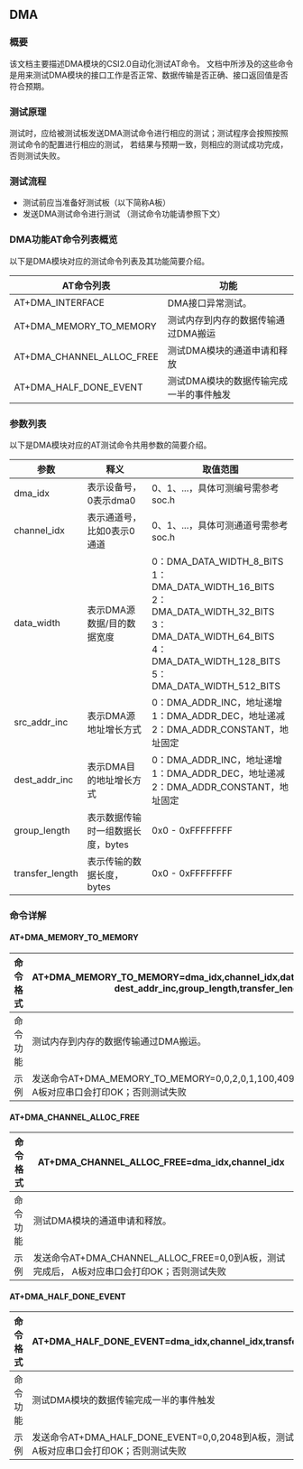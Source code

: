 ## DMA

### 概要

该文档主要描述DMA模块的CSI2.0自动化测试AT命令。 文档中所涉及的这些命令是用来测试DMA模块的接口工作是否正常、数据传输是否正确、接口返回值是否符合预期。

### 测试原理

测试时，应给被测试板发送DMA测试命令进行相应的测试；测试程序会按照按照测试命令的配置进行相应的测试， 若结果与预期一致，则相应的测试成功完成，否则测试失败。

### 测试流程

- 测试前应当准备好测试板（以下简称A板）
- 发送DMA测试命令进行测试 （测试命令功能请参照下文）

### DMA功能AT命令列表概览

以下是DMA模块对应的测试命令列表及其功能简要介绍。

| AT命令列表                | 功能                                    |
| ------------------------- | --------------------------------------- |
| AT+DMA_INTERFACE          | DMA接口异常测试。                       |
| AT+DMA_MEMORY_TO_MEMORY   | 测试内存到内存的数据传输通过DMA搬运     |
| AT+DMA_CHANNEL_ALLOC_FREE | 测试DMA模块的通道申请和释放             |
| AT+DMA_HALF_DONE_EVENT    | 测试DMA模块的数据传输完成一半的事件触发 |

### 参数列表

以下是DMA模块对应的AT测试命令共用参数的简要介绍。

| 参数            | 释义                              | 取值范围                                                     |
| --------------- | --------------------------------- | ------------------------------------------------------------ |
| dma_idx         | 表示设备号，0表示dma0             | 0、1、...，具体可测编号需参考soc.h                           |
| channel_idx     | 表示通道号，比如0表示0通道        | 0、1、...，具体可测通道号需参考soc.h                         |
| data_width      | 表示DMA源数据/目的数据宽度        | 0：DMA_DATA_WIDTH_8_BITS<br/>1：DMA_DATA_WIDTH_16_BITS<br/>2：DMA_DATA_WIDTH_32_BITS<br/>3：DMA_DATA_WIDTH_64_BITS<br/>4：DMA_DATA_WIDTH_128_BITS<br/>5：DMA_DATA_WIDTH_512_BITS |
| src_addr_inc    | 表示DMA源地址增长方式             | 0：DMA_ADDR_INC，地址递增<br/>1：DMA_ADDR_DEC，地址递减<br/>2：DMA_ADDR_CONSTANT，地址固定 |
| dest_addr_inc   | 表示DMA目的地址增长方式           | 0：DMA_ADDR_INC，地址递增<br/>1：DMA_ADDR_DEC，地址递减<br/>2：DMA_ADDR_CONSTANT，地址固定 |
| group_length    | 表示数据传输时一组数据长度，bytes | 0x0 - 0xFFFFFFFF                                             |
| transfer_length | 表示传输的数据长度，bytes         | 0x0 - 0xFFFFFFFF                                             |

### 命令详解

#### AT+DMA_MEMORY_TO_MEMORY

| 命令格式 | AT+DMA_MEMORY_TO_MEMORY=dma_idx,channel_idx,data_width,src_addr_inc,<br/>dest_addr_inc,group_length,transfer_length |
|------------------------------------------|--------------------------------------------------------------------------------------------------|
| 命令功能 | 测试内存到内存的数据传输通过DMA搬运。 |
| 示例 | 发送命令AT+DMA_MEMORY_TO_MEMORY=0,0,2,0,1,100,4096到A板，测试完成后， A板对应串口会打印OK；否则测试失败 |

#### AT+DMA_CHANNEL_ALLOC_FREE

| 命令格式 | AT+DMA_CHANNEL_ALLOC_FREE=dma_idx,channel_idx                |
| -------- | ------------------------------------------------------------ |
| 命令功能 | 测试DMA模块的通道申请和释放。                                |
| 示例     | 发送命令AT+DMA_CHANNEL_ALLOC_FREE=0,0到A板，测试完成后， A板对应串口会打印OK；否则测试失败 |

#### AT+DMA_HALF_DONE_EVENT

| 命令格式 | AT+DMA_HALF_DONE_EVENT=dma_idx,channel_idx,transfer_length   |
| -------- | ------------------------------------------------------------ |
| 命令功能 | 测试DMA模块的数据传输完成一半的事件触发                      |
| 示例     | 发送命令AT+DMA_HALF_DONE_EVENT=0,0,2048到A板，测试完成后， A板对应串口会打印OK；否则测试失败 |
